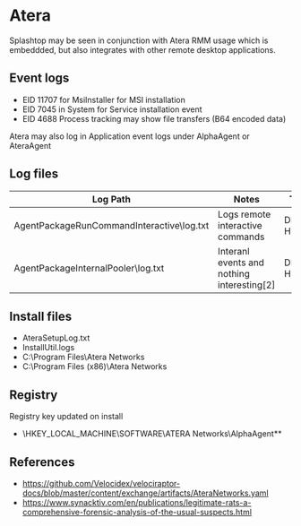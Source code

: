 # Atera 

Splashtop may be seen in conjunction with Atera RMM usage which is embeddded, but also integrates with other remote desktop applications.

## Event logs

* EID 11707 for MsiInstaller for MSI installation
* EID 7045 in System for Service installation event
* EID 4688 Process tracking may show file transfers (B64 encoded data)

Atera may also log in Application event logs under AlphaAgent or AteraAgent

## Log files

|Log Path|Notes|Timestamp
|-|-|-|
|AgentPackageRunCommandInteractive\log.txt|Logs remote interactive commands|DD/MM/YYYY HH:MM:SS
|AgentPackageInternalPooler\log.txt|Interanl events and nothing interesting[2]|DD/MM/YYYY HH:MM:SS

## Install files

* AteraSetupLog.txt
* InstallUtil.logs
* C:\Program Files\Atera Networks 
* C:\Program Files (x86)\Atera Networks

## Registry

Registry key updated on install

* \HKEY_LOCAL_MACHINE\SOFTWARE\ATERA Networks\AlphaAgent\**

## References

* https://github.com/Velocidex/velociraptor-docs/blob/master/content/exchange/artifacts/AteraNetworks.yaml
* https://www.synacktiv.com/en/publications/legitimate-rats-a-comprehensive-forensic-analysis-of-the-usual-suspects.html